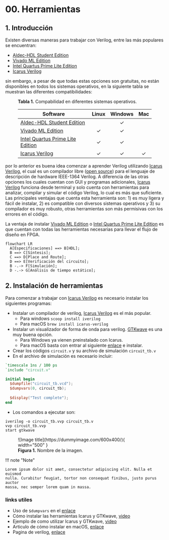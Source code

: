 # 00. Herramientas

## 1. Introducción

Existen diversas maneras para trabajar con Verilog, entre las más populares se encuentran:

- [Aldec-HDL Student Edition](https://www.aldec.com/en/products/fpga_simulation/active_hdl_student)
- [Vivado ML Edition](https://www.xilinx.com/products/design-tools/vivado/vivado-ml.html)
- [Intel Quartus Prime Lite Edition](https://www.intel.la/content/www/xl/es/products/details/fpga/development-tools/quartus-prime/resource.html)
- [Icarus Verilog](https://bleyer.org/icarus/)

sin embargo, a pesar de que todas estas opciones son gratuitas, no están disponibles en todos los sistemas operativos, en la siguiente tabla se muestran las diferentes compatibilidades:


<figure markdown>

  <figcaption> <b>Tabla 1.</b> Compabilidad en diferentes sistemas operativos.</figcaption>

| Software                                                     | Linux | Windows | Mac  |
| ------------------------------------------------------------ | :---: | :-----: | :--: |
| [Aldec-HDL Student Edition](https://www.aldec.com/en/products/fpga_simulation/active_hdl_student) |       |    ✓    |      |
| [Vivado ML Edition](https://www.xilinx.com/products/design-tools/vivado/vivado-ml.html) |   ✓   |    ✓    |      |
| [Intel Quartus Prime Lite Edition](https://www.intel.la/content/www/xl/es/products/details/fpga/development-tools/quartus-prime/resource.html) |   ✓   |    ✓    |      |
| [Icarus Verilog](https://bleyer.org/icarus/)                         |   ✓   |    ✓    |  ✓   |

</figure>

por lo anterior es buena idea comenzar a aprender Verilog utilizando [Icarus Verilog](https://bleyer.org/icarus/), el cual es un compilador libre ([open source](https://www.redhat.com/en/topics/open-source/what-is-open-source)) para el lenguaje de descripción de hardware IEEE-1364 Verilog. A diferencia de las otras opciones los cuales cuentan con GUI y programas adicionales, [Icarus Verilog](https://bleyer.org/icarus/) funciona desde terminal y solo cuenta con herramientas para analizar, compilar y simular el código Verilog, lo cual es más que suficiente. Las principales ventajas que cuenta esta herramienta son: 1) es muy ligera y fácil de instalar, 2) es compatible con diversos sistemas operativos y 3) su compilador es muy robusto, otras herramientas son más permisivas con los errores en el código.

La ventaja de instalar [Vivado ML Edition](https://www.xilinx.com/products/design-tools/vivado/vivado-ml.html) o [Intel Quartus Prime Lite Edition](https://www.intel.la/content/www/xl/es/products/details/fpga/development-tools/quartus-prime/resource.html) es que cuentan con todas las herramientas necesarias para llevar el flujo de diseño en FPGA.

``` mermaid
flowchart LR
  A[Especificaciones] ==> B[HDL];
  B ==> C[Síntesis];
  C ==> D[Place and Route];
  D ==> E[Verificación del circuito];
  B -.-> F[Simulación];
  D -.-> G[Análisis de tiempo estático];
```



## 2. Instalación de herramientas

Para comenzar a trabajar con [Icarus Verilog](https://bleyer.org/icarus/) es necesario instalar los siguientes programas:

- Instalar un compilador de verilog, [Icarus Verilog](https://bleyer.org/icarus/) es el más popular. 
	- Para windows  `scoop install iverilog`
	- Para macOS  `brew install icarus-verilog`
- Instalar un visualizador de forma de onda para verilog. [GTKwave](https://gtkwave.sourceforge.net/) es una muy buena opción.
	- Para Windows ya vienen preinstalado con Icarus.
	- Para macOS basta con entrar al siguiente [enlace](https://sourceforge.net/projects/gtkwave/files/latest/download) e instalar.
- Crear los códigos  `circuit.v` y su archivo de simulación `circuit_tb.v`
- En el archivo de simulación es necesario incluir:
```verilog
`timescale 1ns / 100 ps
`include "circuit.v"

initial begin
  $dumpfile("circuit_tb.vcd");
  $dumpvars(0, circuit_tb);
  
  $display("Test complete");
end
```
- Los comandos a ejecutar son:
```plain
iverilog -o circuit_tb.vvp circuit_tb.v
vvp circuit_tb.vvp
start gtkwave
```


<figure markdown>
  ![Image title](https://dummyimage.com/600x400/){ width="500" }
  <figcaption><b>Figura 1.</b> Nombre de la imagen.</figcaption>
</figure>






!!! note "Note"

    Lorem ipsum dolor sit amet, consectetur adipiscing elit. Nulla et euismod
    nulla. Curabitur feugiat, tortor non consequat finibus, justo purus auctor
    massa, nec semper lorem quam in massa.


### links utiles

- Uso de `$dumpvars` en el [enlace](https://www.referencedesigner.com/tutorials/verilog/verilog_62.php#:~:text=The%20simplest%20way%20to%20use%20it%20is%20without%20any%20argument.&text=%24dumpvars(0%2C%20toptestbench_module),instantiated%20by%20this%20top%20module.)
- Cómo instalar las herramientas Icarus y GTKwave, [video](https://www.youtube.com/watch?v=3Xm6fgKAO94&list=PLTFN8e-Y3kpEhLKNox-tRNJ9eNFxZopA.0)
- Ejemplo de como utilizar Icarus y GTKwave, [video](https://www.youtube.com/watch?v=-EKjm7G4HcI)
- Articulo de cómo instalar en macOS, [enlace](https://saiankit.medium.com/how-to-simulate-verilog-models-on-macos-5a6f821b2c4f)
- Pagina de verilog, [enlace](https://www.verilog.com/)